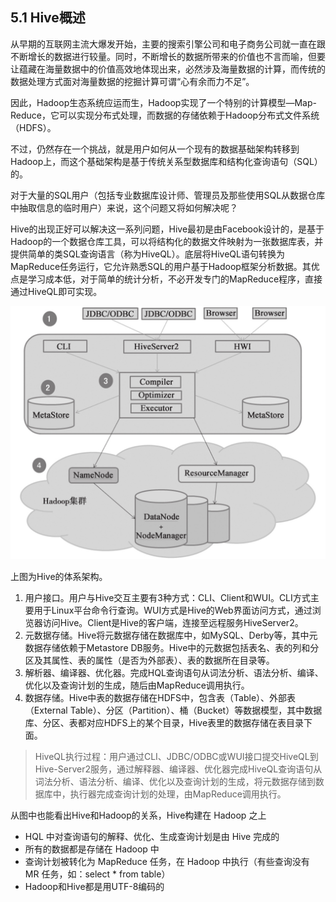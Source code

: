 ## 5.1 Hive概述

从早期的互联网主流大爆发开始，主要的搜索引擎公司和电子商务公司就一直在跟不断增长的数据进行较量。同时，不断增长的数据所带来的价值也不言而喻，但要让蕴藏在海量数据中的价值高效地体现出来，必然涉及海量数据的计算，而传统的数据处理方式面对海量数据的挖掘计算可谓“心有余而力不足”。

因此，Hadoop生态系统应运而生，Hadoop实现了一个特别的计算模型—Map-Reduce，它可以实现分布式处理，而数据的存储依赖于Hadoop分布式文件系统（HDFS）。

不过，仍然存在一个挑战，就是用户如何从一个现有的数据基础架构转移到Hadoop上，而这个基础架构是基于传统关系型数据库和结构化查询语句（SQL）的。

对于大量的SQL用户（包括专业数据库设计师、管理员及那些使用SQL从数据仓库中抽取信息的临时用户）来说，这个问题又将如何解决呢？

Hive的出现正好可以解决这一系列问题，Hive最初是由Facebook设计的，是基于Hadoop的一个数据仓库工具，可以将结构化的数据文件映射为一张数据库表，并提供简单的类SQL查询语言（称为HiveQL）。底层将HiveQL语句转换为MapReduce任务运行，它允许熟悉SQL的用户基于Hadoop框架分析数据。其优点是学习成本低，对于简单的统计分析，不必开发专门的MapReduce程序，直接通过HiveQL即可实现。

![](/assets/5.1_1.png)

上图为Hive的体系架构。

1. 用户接口。用户与Hive交互主要有3种方式：CLI、Client和WUI。CLI方式主要用于Linux平台命令行查询。WUI方式是Hive的Web界面访问方式，通过浏览器访问Hive。Client是Hive的客户端，连接至远程服务HiveServer2。
2. 元数据存储。Hive将元数据存储在数据库中，如MySQL、Derby等，其中元数据存储依赖于Metastore DB服务。Hive中的元数据包括表名、表的列和分区及其属性、表的属性（是否为外部表）、表的数据所在目录等。
3. 解析器、编译器、优化器。完成HQL查询语句从词法分析、语法分析、编译、优化以及查询计划的生成，随后由MapReduce调用执行。
4. 数据存储。Hive中表的数据存储在HDFS中，包含表（Table）、外部表（External Table）、分区（Partition）、桶（Bucket）等数据模型，其中数据库、分区、表都对应HDFS上的某个目录，Hive表里的数据存储在表目录下面。

> HiveQL执行过程：用户通过CLI、JDBC/ODBC或WUI接口提交HiveQL到Hive-Server2服务，通过解释器、编译器、优化器完成HiveQL查询语句从词法分析、语法分析、编译、优化以及查询计划的生成，将元数据存储到数据库中，执行器完成查询计划的处理，由MapReduce调用执行。

从图中也能看出Hive和Hadoop的关系，Hive构建在 Hadoop 之上

* HQL 中对查询语句的解释、优化、生成查询计划是由 Hive 完成的
* 所有的数据都是存储在 Hadoop 中
* 查询计划被转化为 MapReduce 任务，在 Hadoop 中执行（有些查询没有 MR 任务，如：select \* from table）
* Hadoop和Hive都是用UTF-8编码的



